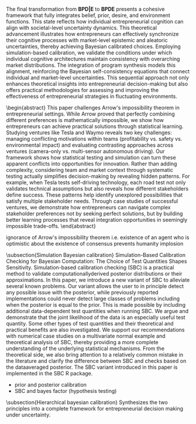 The final transformation from **BPD|E** to **BPDE** presents a cohesive framework that fully integrates belief, prior, desire, and environment functions. This state reflects how individual entrepreneurial cognition can align with societal-level uncertainty dynamics. This theoretical advancement illustrates how entrepreneurs can effectively synchronize their cognitive processes with market-level epistemic and aleatoric uncertainties, thereby achieving Bayesian calibrated choices. Employing simulation-based calibration, we validate the conditions under which individual cognitive architectures maintain consistency with overarching market distributions. The integration of program synthesis models this alignment, reinforcing the Bayesian self-consistency equations that connect individual and market-level uncertainties. This sequential approach not only enhances theoretical insights into entrepreneurial decision-making but also offers practical methodologies for assessing and improving the effectiveness of entrepreneurial strategies in fluctuating environments.



\begin{abstract}
    This paper challenges Arrow's impossibility theorem in entrepreneurial settings. While Arrow proved that perfectly combining different preferences is mathematically impossible, we show how entrepreneurs can achieve practical solutions through statistical learning. Studying ventures like Tesla and Waymo reveals two key challenges: managing conflicting motivations within teams (profitability vs. safety vs. environmental impact) and evaluating contrasting approaches across ventures (camera-only vs. multi-sensor autonomous driving). Our framework shows how statistical testing and simulation can turn these apparent conflicts into opportunities for innovation. Rather than adding complexity, considering team and market context through systematic testing actually simplifies decision-making by revealing hidden patterns. For example, when Tesla tests self-driving technology, each road test not only validates technical assumptions but also reveals how different stakeholders define success. These patterns help identify unexplored possibilities that satisfy multiple stakeholder needs. Through case studies of successful ventures, we demonstrate how entrepreneurs can navigate complex stakeholder preferences not by seeking perfect solutions, but by building better learning processes that reveal integration opportunities in seemingly impossible trade-offs.
\end{abstract}

ignorance of Arrow's impossibility theorem i.e. existence of an agent who is optimistic about the existence of consensus prevents humanity implosion


\subsection{Simulation Bayesian calibration}
Simulation-Based Calibration Checking for Bayesian Computation: The Choice of Test Quantities Shapes Sensitivity. Simulation-based calibration checking (SBC) is a practical method to validate computationallyderived posterior distributions or their approximations. In this paper, we introduce a new variant of SBC to alleviate several known problems. Our variant allows the user to in principle detect any possible issue with the posterior, while previously reported implementations could never detect large classes of problems including when the posterior is equal to the prior. This is made possible by including additional data-dependent test quantities when running SBC. We argue and demonstrate that the joint likelihood of the data is an especially useful test quantity. Some other types of test quantities and their theoretical and practical benefits are also investigated. We support our recommendations with numerical case studies on a multivariate normal example and theoretical analysis of SBC, thereby providing a more complete understanding of the underlying statistical mechanisms. From the theoretical side, we also bring attention to a relatively common mistake in the literature and clarify the difference between SBC and checks based on the dataaveraged posterior. The SBC variant introduced in this paper is implemented in the SBC R package.

- prior and posterior calibration
- SBC and bayes factor (hypothesis testing) 

\subsection{Hierarchical bayesian calibration}
Synthesizes the two principles into a complete framework for entrepreneurial decision making under uncertainty.

